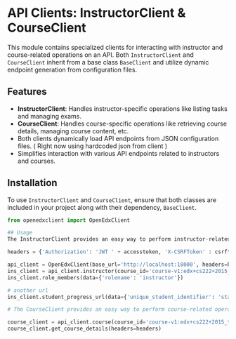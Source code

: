 # API Clients: InstructorClient & CourseClient

This module contains specialized clients for interacting with instructor and course-related operations on an API. Both `InstructorClient` and `CourseClient` inherit from a base class `BaseClient` and utilize dynamic endpoint generation from configuration files.

## Features

- **InstructorClient**: Handles instructor-specific operations like listing tasks and managing exams.
- **CourseClient**: Handles course-specific operations like retrieving course details, managing course content, etc.
- Both clients dynamically load API endpoints from JSON configuration files. ( Right now using hardcoded json from client )
- Simplifies interaction with various API endpoints related to instructors and courses.

## Installation

To use `InstructorClient` and `CourseClient`, ensure that both classes are included in your project along with their dependency, `BaseClient`.

```python
from openedxclient import OpenEdxClient

## Usage
The InstructorClient provides an easy way to perform instructor-related operations on a specific course.

headers = {'Authorization': 'JWT ' + accesstoken, 'X-CSRFToken' : csrftoken}  # generate token with superuser perms due to instructor requirments.

api_client = OpenEdxClient(base_url='http://localhost:18000', headers=headers)
ins_client = api_client.instructor(course_id='course-v1:edx+cs222+2015_t5')
ins_client.role_members(data={'rolename': 'instructor'})

# another url
ins_client.student_progress_url(data={'unique_student_identifier': 'staff@example.com'})

# The CourseClient provides an easy way to perform course-related operations on a specific course.

course_client = api_client.course(course_id='course-v1:edx+cs222+2015_t5')
course_client.get_course_details(headers=headers)



